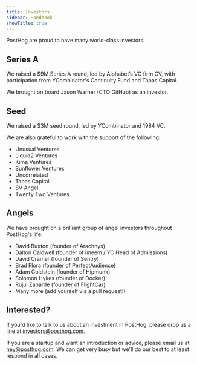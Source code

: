 ```yaml
---
title: Investors
sidebar: Handbook
showTitle: true
---
```

PostHog are proud to have many world-class investors.

## Series A

We raised a \$9M Series A round, led by Alphabet’s VC firm GV, with participation from YCombinator's Continuity Fund and Tapas Capital.

We brought on board Jason Warner (CTO GitHub) as an investor.

## Seed

We raised a \$3M seed round, led by YCombinator and 1984 VC.

We are also grateful to work with the support of the following:

* Unusual Ventures
* Liquid2 Ventures
* Kima Ventures
* Sunflower Ventures
* Uncorrelated
* Tapas Capital
* SV Angel
* Twenty Two Ventures

## Angels

We have brought on a brilliant group of angel investors throughout PostHog's life:

* David Buxton (founder of Arachnys)
* Dalton Caldwell (founder of imeem / YC Head of Admissions)
* David Cramer (founder of Sentry)
* Brad Flora (founder of PerfectAudience)
* Adam Goldstein (founder of Hipmunk)
* Solomon Hykes (founder of Docker)
* Rujul Zaparde (founder of FlightCar)
* Many more (add yourself via a pull request!)

## Interested?

If you'd like to talk to us about an investment in PostHog, please drop us a line at [investors@posthog.com](mailto:investors@posthog.com).

If you are a startup and want an introduction or advice, please email us at [hey@posthog.com](mailto:hey@posthog.com). We can get very busy but we'll do our best to at least respond in all cases.

